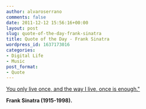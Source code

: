 ```yaml
---
author: alvaroserrano
comments: false
date: 2011-12-12 15:56:16+00:00
layout: post
slug: quote-of-the-day-frank-sinatra
title: Quote of the Day - Frank Sinatra
wordpress_id: 1637173016
categories:
- Digital Life
- Music
post_format:
- Quote
---
```


[You only live once, and the way I live, once is enough."](http://home.earthlink.net/~ggsurplus/words2.html)

**Frank Sinatra (1915-1998).**
